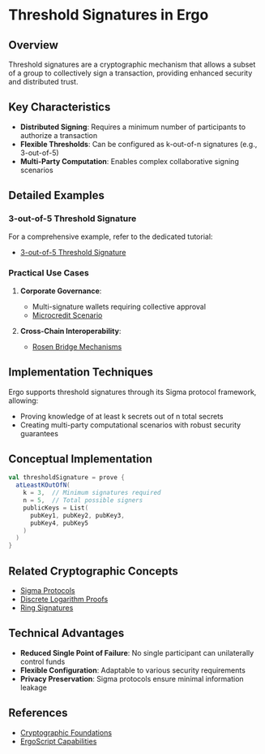 # Threshold Signatures in Ergo

## Overview

Threshold signatures are a cryptographic mechanism that allows a subset of a group to collectively sign a transaction, providing enhanced security and distributed trust.

## Key Characteristics

- **Distributed Signing**: Requires a minimum number of participants to authorize a transaction
- **Flexible Thresholds**: Can be configured as k-out-of-n signatures (e.g., 3-out-of-5)
- **Multi-Party Computation**: Enables complex collaborative signing scenarios

## Detailed Examples

### 3-out-of-5 Threshold Signature

For a comprehensive example, refer to the dedicated tutorial:
- [3-out-of-5 Threshold Signature](3-out-of-5.md)

### Practical Use Cases

1. **Corporate Governance**: 
   - Multi-signature wallets requiring collective approval
   - [Microcredit Scenario](microcredit.md)

2. **Cross-Chain Interoperability**:
   - [Rosen Bridge Mechanisms](rosen.md)

## Implementation Techniques

Ergo supports threshold signatures through its Sigma protocol framework, allowing:
- Proving knowledge of at least k secrets out of n total secrets
- Creating multi-party computational scenarios with robust security guarantees

## Conceptual Implementation

```scala
val thresholdSignature = prove {
  atLeastKOutOfN(
    k = 3,  // Minimum signatures required
    n = 5,  // Total possible signers
    publicKeys = List(
      pubKey1, pubKey2, pubKey3, 
      pubKey4, pubKey5
    )
  )
}
```

## Related Cryptographic Concepts

- [Sigma Protocols](sigma.md)
- [Discrete Logarithm Proofs](dlog.md)
- [Ring Signatures](ring.md)

## Technical Advantages

- **Reduced Single Point of Failure**: No single participant can unilaterally control funds
- **Flexible Configuration**: Adaptable to various security requirements
- **Privacy Preservation**: Sigma protocols ensure minimal information leakage

## References

- [Cryptographic Foundations](crypto.md)
- [ErgoScript Capabilities](ergoscript.md)
